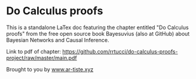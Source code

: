 # Do Calculus proofs

This is a standalone LaTex doc featuring the chapter entitled "Do Calculus proofs" from the free open source book Bayesuvius (also at GitHub) about Bayesian Networks and Causal Inference.

Link to pdf of chapter:
https://github.com/rrtucci/do-calculus-proofs-project/raw/master/main.pdf

Brought to you by www.ar-tiste.xyz